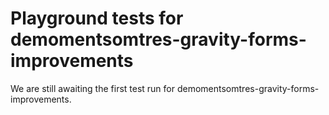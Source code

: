 # Playground tests for demomentsomtres-gravity-forms-improvements
We are still awaiting the first test run for demomentsomtres-gravity-forms-improvements.
